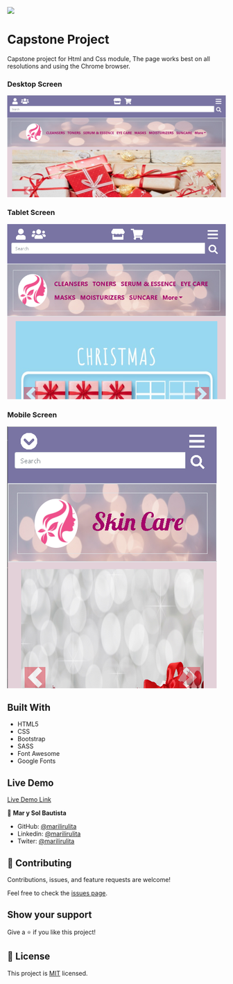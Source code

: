 
![](https://img.shields.io/badge/Microverse-blueviolet)

# Capstone Project
Capstone project  for Html and Css module, The page works best on all resolutions and using the Chrome browser.

### Desktop Screen
![screenshot](./assets/sceenchot-desktop.png)

### Tablet Screen
![screenshot](./assets/screenshot-tablet.png)

### Mobile Screen
![screenshot](./assets/screenshot-mobile.png)


## Built With

- HTML5
- CSS
- Bootstrap
- SASS
- Font Awesome
- Google Fonts

## Live Demo

[Live Demo Link](https://marilirulita.github.io/capstone-html-css/.)

👤 **Mar y Sol Bautista**

- GitHub: [@marilirulita](https://github.com/marilirulita)
- Linkedin: [@marilirulita](https://www.linkedin.com/in/mar-y-sol-bautista-5a6894151/)
- Twiter: [@marilirulita](https://twitter.com/marylirulita)



## 🤝 Contributing

Contributions, issues, and feature requests are welcome!

Feel free to check the [issues page](https://github.com/marilirulita/capstone-html-css/issues).

## Show your support

Give a ⭐️ if you like this project!

## 📝 License

This project is [MIT](LICENSE) licensed.
